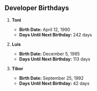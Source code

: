 ## Developer Birthdays

1. **Toni**
   - **Birth Date:** April 12, 1990
   - **Days Until Next Birthday:** 242 days

2. **Luis**
   - **Birth Date:** December 5, 1985
   - **Days Until Next Birthday:** 113 days

3. **Tibor**
   - **Birth Date:** September 25, 1992
   - **Days Until Next Birthday:** 42 days
